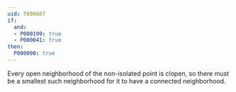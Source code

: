 ```yaml
---
uid: T000607
if:
  and:
  - P000199: true
  - P000041: true
then:
  P000090: true
---
```

Every open neighborhood of the non-isolated point is clopen, so there must be a smallest such neighborhood for it to have a connected neighborhood.
